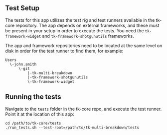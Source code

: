 ## Test Setup
The tests for this app utilizes the test rig and test runners available in the tk-core repository.
The app depends on external frameworks, and these must be present in your setup in order to
execute the tests. You need the `tk-framework-widget` and `tk-framework-shotgunutils` frameworks.

The app and framework repositories need to be located at the same level on disk in order for the
test runner to find them, for example:

```
Users
  \-john.smith
      \-git
          |-tk-multi-breakdown
          |-tk-framework-shotgunutils
          \-tk-framework-widget
```

## Running the tests
Navigate to the `tests` folder in the tk-core repo, and execute the test runner. Point it
at the location of this app:

```
cd /path/to/tk-core/tests
./run_tests.sh --test-root=/path/to/tk-multi-breakdown/tests
```

